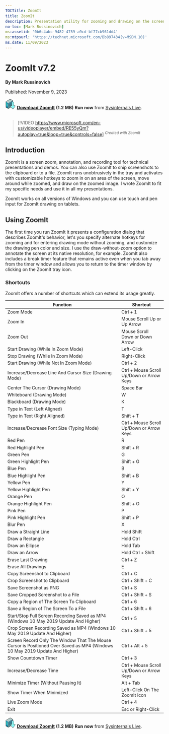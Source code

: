 ```yaml
---
TOCTitle: ZoomIt
title: ZoomIt
description: Presentation utility for zooming and drawing on the screen.
no-loc: [Mark Russinovich]
ms:assetid: '0b6c4abc-9482-4759-a9cd-bf77cb961dd4'
ms:mtpsurl: 'https://technet.microsoft.com/Bb897434(v=MSDN.10)'
ms.date: 11/09/2023
---
```


# ZoomIt v7.2

**By Mark Russinovich**

Published: November 9, 2023

[![Download](media/shared/Download_sm.png)](https://download.sysinternals.com/files/ZoomIt.zip) [**Download ZoomIt**](https://download.sysinternals.com/files/ZoomIt.zip) **(1.2 MB)**
**Run now** from [Sysinternals Live](https://live.sysinternals.com/ZoomIt.exe).
<br><br>
> [!VIDEO https://www.microsoft.com/en-us/videoplayer/embed/RE55yQm?autoplay=true&loop=true&controls=false]
<sup>*Created with ZoomIt*</sup>

## Introduction

ZoomIt is a screen zoom, annotation, and recording tool for technical presentations
and demos. You can also use ZoomIt to snip screenshots to the clipboard or to a file.
ZoomIt runs unobtrusively in the tray and activates with customizable
hotkeys to zoom in on an area of the screen, move around while zoomed, and draw on
the zoomed image. I wrote ZoomIt to fit my specific needs and use it in all my
presentations.

ZoomIt works on all versions of Windows and you can use touch and pen input for
ZoomIt drawing on tablets.

## Using ZoomIt

The first time you run ZoomIt it presents a configuration dialog that
describes ZoomIt's behavior, let's you specify alternate hotkeys for
zooming and for entering drawing mode without zooming, and customize the
drawing pen color and size. I use the draw-without-zoom option to
annotate the screen at its native resolution, for example. ZoomIt also
includes a break timer feature that remains active even when you tab
away from the timer window and allows you to return to the timer window
by clicking on the ZoomIt tray icon.

### Shortcuts

ZoomIt offers a number of shortcuts which can extend its usage greatly.

|  Function                                                                                                                     |  Shortcut                                   |
| ----------------------------------------------------------------------------------------------------------------------------- | ------------------------------------------- |
|  Zoom Mode                                                                                                                    |  Ctrl + 1                                   |
|  Zoom In                                                                                                                      |  Mouse Scroll Up or Up Arrow                |
|  Zoom Out                                                                                                                     |  Mouse Scroll Down or Down Arrow            |
|  Start Drawing (While In Zoom Mode)                                                                                           |  Left-Click                                 |
|  Stop Drawing (While In Zoom Mode)                                                                                            |  Right-Click                                |
|  Start Drawing (While Not In Zoom Mode)                                                                                       |  Ctrl + 2                                   |
|  Increase/Decrease Line And Cursor Size (Drawing Mode)                                                                        |  Ctrl + Mouse Scroll Up/Down or Arrow Keys  |
|  Center The Cursor (Drawing Mode)                                                                                             |  Space Bar                                  |
|  Whiteboard (Drawing Mode)                                                                                                    |  W                                          |
|  Blackboard (Drawing Mode)                                                                                                    |  K                                          |
|  Type in Text (Left Aligned)                                                                                                  |  T                                          |
|  Type in Text (Right Aligned)                                                                                                 |  Shift + T                                  |
|  Increase/Decrease Font Size (Typing Mode)                                                                                    |  Ctrl + Mouse Scroll Up/Down or Arrow Keys  |
|  Red Pen                                                                                                                      |  R                                          |
|  Red Highlight Pen                                                                                                            |  Shift + R                                  |
|  Green Pen                                                                                                                    |  G                                          |
|  Green Highlight Pen                                                                                                          |  Shift + G                                  |
|  Blue Pen                                                                                                                     |  B                                          |
|  Blue Highlight Pen                                                                                                           |  Shift + B                                  |
|  Yellow Pen                                                                                                                   |  Y                                          |
|  Yellow Highlight Pen                                                                                                         |  Shift + Y                                  |
|  Orange Pen                                                                                                                   |  O                                          |
|  Orange Highlight Pen                                                                                                         |  Shift + O                                  |
|  Pink Pen                                                                                                                     |  P                                          |
|  Pink Highlight Pen                                                                                                           |  Shift + P                                  |
|  Blur Pen                                                                                                                     |  X                                          |
|  Draw a Straight Line                                                                                                         |  Hold Shift                                 |
|  Draw a Rectangle                                                                                                             |  Hold Ctrl                                  |
|  Draw an Ellipse                                                                                                              |  Hold Tab                                   |
|  Draw an Arrow                                                                                                                |  Hold Ctrl + Shift                          |
|  Erase Last Drawing                                                                                                           |  Ctrl + Z                                   |
|  Erase All Drawings                                                                                                           |  E                                          |
|  Copy Screenshot to Clipboard                                                                                                 |  Ctrl + C                                   |
|  Crop Screenshot to Clipboard                                                                                                 |  Ctrl + Shift + C                           |
|  Save Screenshot as PNG                                                                                                       |  Ctrl + S                                   |
|  Save Cropped Screenshot to a File                                                                                            |  Ctrl + Shift + S                           |
|  Copy a Region of The Screen To Clipboard                                                                                     |  Ctrl + 6                                   |
|  Save a Region of The Screen To a File                                                                                        |  Ctrl + Shift + 6                           |
|  Start/Stop Full Screen Recording Saved as MP4 (Windows 10 May 2019 Update And Higher)                                        |  Ctrl + 5                                   |
|  Crop Screen Recording Saved as MP4 (Windows 10 May 2019 Update And Higher)                                                   |  Ctrl + Shift + 5                           |
|  Screen Record Only The Window That The Mouse Cursor is Positioned Over Saved as MP4 (Windows 10 May 2019 Update And Higher)  |  Ctrl + Alt + 5                             |
|  Show Countdown Timer                                                                                                         |  Ctrl + 3                                   |
|  Increase/Decrease Time                                                                                                       |  Ctrl + Mouse Scroll Up/Down or Arrow Keys  |
|  Minimize Timer (Without Pausing It)                                                                                          |  Alt + Tab                                  |
|  Show Timer When Minimized                                                                                                    |  Left-Click On The ZoomIt Icon              |
|  Live Zoom Mode                                                                                                               |  Ctrl + 4                                   |
|  Exit                                                                                                                         |  Esc or Right-Click                         |

[![Download](media/shared/Download_sm.png)](https://download.sysinternals.com/files/ZoomIt.zip) [**Download ZoomIt**](https://download.sysinternals.com/files/ZoomIt.zip) **(1.2 MB)**
**Run now** from [Sysinternals Live](https://live.sysinternals.com/ZoomIt.exe).
